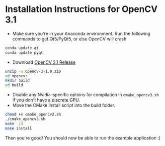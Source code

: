 # Installation Instructions for OpenCV 3.1
- Make sure you're in your Anaconda environment. Run the following commands to get Qt5/PyQt5, or else OpenCV will crash.
```bash
conda update qt
conda update pyqt
```
- Download [OpenCV 3.1 Release](http://opencv.org/downloads.html)

```bash
unzip -a opencv-3-1.0.zip
cd opencv*
mkdir build
cd build
``` 
- Disable any Nvidia-specific options for compilation in `cmake_opencv3.sh` if you don't have a discrete GPU.
- Move the CMake install script into the build folder.
```bash
chmod +x cmake_opencv3.sh
./cmake_opencv3.sh
make -j4
make install
```
Then you're good! You should now be able to run the example application :)
